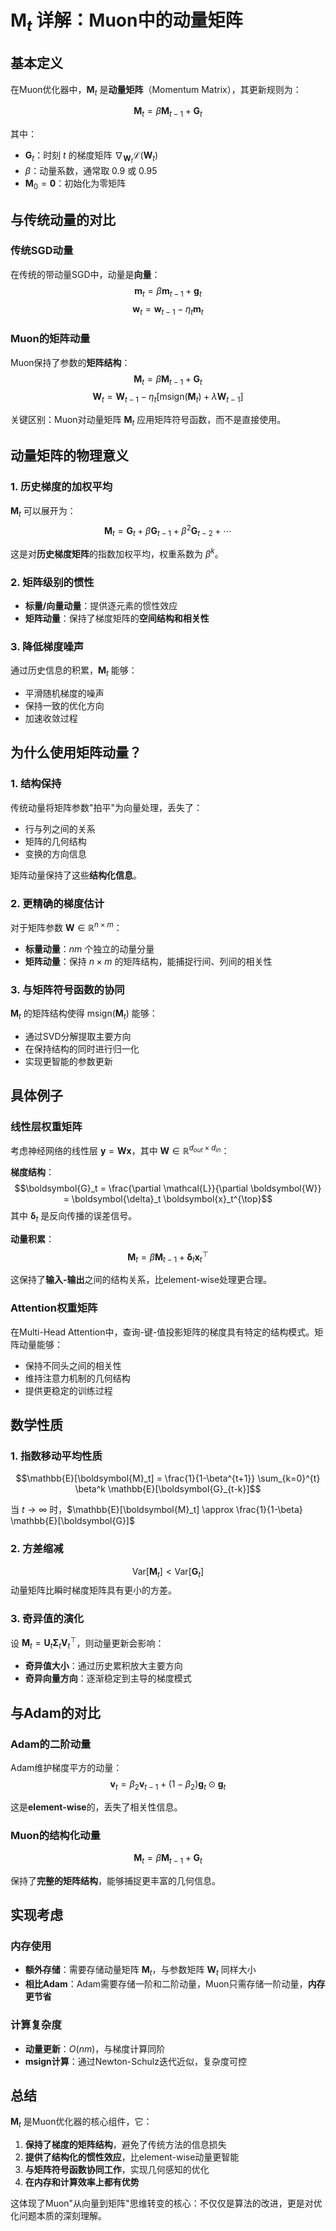 # $\boldsymbol{M}_t$ 详解：Muon中的动量矩阵

## 基本定义

在Muon优化器中，$\boldsymbol{M}_t$ 是**动量矩阵**（Momentum Matrix），其更新规则为：

$$\boldsymbol{M}_t = \beta\boldsymbol{M}_{t-1} + \boldsymbol{G}_t$$

其中：
- $\boldsymbol{G}_t$：时刻 $t$ 的梯度矩阵 $\nabla_{\boldsymbol{W}_t}\mathcal{L}(\boldsymbol{W}_t)$
- $\beta$：动量系数，通常取 $0.9$ 或 $0.95$
- $\boldsymbol{M}_0 = \boldsymbol{0}$：初始化为零矩阵

## 与传统动量的对比

### 传统SGD动量
在传统的带动量SGD中，动量是**向量**：
$$\boldsymbol{m}_t = \beta\boldsymbol{m}_{t-1} + \boldsymbol{g}_t$$
$$\boldsymbol{w}_t = \boldsymbol{w}_{t-1} - \eta_t \boldsymbol{m}_t$$

### Muon的矩阵动量
Muon保持了参数的**矩阵结构**：
$$\boldsymbol{M}_t = \beta\boldsymbol{M}_{t-1} + \boldsymbol{G}_t$$
$$\boldsymbol{W}_t = \boldsymbol{W}_{t-1} - \eta_t [\text{msign}(\boldsymbol{M}_t) + \lambda \boldsymbol{W}_{t-1}]$$

关键区别：Muon对动量矩阵 $\boldsymbol{M}_t$ 应用矩阵符号函数，而不是直接使用。

## 动量矩阵的物理意义

### 1. 历史梯度的加权平均
$\boldsymbol{M}_t$ 可以展开为：
$$\boldsymbol{M}_t = \boldsymbol{G}_t + \beta\boldsymbol{G}_{t-1} + \beta^2\boldsymbol{G}_{t-2} + \cdots$$

这是对**历史梯度矩阵**的指数加权平均，权重系数为 $\beta^k$。

### 2. 矩阵级别的惯性
- **标量/向量动量**：提供逐元素的惯性效应
- **矩阵动量**：保持了梯度矩阵的**空间结构和相关性**

### 3. 降低梯度噪声
通过历史信息的积累，$\boldsymbol{M}_t$ 能够：
- 平滑随机梯度的噪声
- 保持一致的优化方向
- 加速收敛过程

## 为什么使用矩阵动量？

### 1. 结构保持
传统动量将矩阵参数"拍平"为向量处理，丢失了：
- 行与列之间的关系
- 矩阵的几何结构
- 变换的方向信息

矩阵动量保持了这些**结构化信息**。

### 2. 更精确的梯度估计
对于矩阵参数 $\boldsymbol{W} \in \mathbb{R}^{n \times m}$：
- **标量动量**：$nm$ 个独立的动量分量
- **矩阵动量**：保持 $n \times m$ 的矩阵结构，能捕捉行间、列间的相关性

### 3. 与矩阵符号函数的协同
$\boldsymbol{M}_t$ 的矩阵结构使得 $\text{msign}(\boldsymbol{M}_t)$ 能够：
- 通过SVD分解提取主要方向
- 在保持结构的同时进行归一化
- 实现更智能的参数更新

## 具体例子

### 线性层权重矩阵
考虑神经网络的线性层 $\boldsymbol{y} = \boldsymbol{W}\boldsymbol{x}$，其中 $\boldsymbol{W} \in \mathbb{R}^{d_{out} \times d_{in}}$：

**梯度结构**：
$$\boldsymbol{G}_t = \frac{\partial \mathcal{L}}{\partial \boldsymbol{W}} = \boldsymbol{\delta}_t \boldsymbol{x}_t^{\top}$$
其中 $\boldsymbol{\delta}_t$ 是反向传播的误差信号。

**动量积累**：
$$\boldsymbol{M}_t = \beta\boldsymbol{M}_{t-1} + \boldsymbol{\delta}_t \boldsymbol{x}_t^{\top}$$

这保持了**输入-输出**之间的结构关系，比element-wise处理更合理。

### Attention权重矩阵
在Multi-Head Attention中，查询-键-值投影矩阵的梯度具有特定的结构模式。矩阵动量能够：
- 保持不同头之间的相关性
- 维持注意力机制的几何结构
- 提供更稳定的训练过程

## 数学性质

### 1. 指数移动平均性质
$$\mathbb{E}[\boldsymbol{M}_t] = \frac{1}{1-\beta^{t+1}} \sum_{k=0}^{t} \beta^k \mathbb{E}[\boldsymbol{G}_{t-k}]$$

当 $t \to \infty$ 时，$\mathbb{E}[\boldsymbol{M}_t] \approx \frac{1}{1-\beta} \mathbb{E}[\boldsymbol{G}]$

### 2. 方差缩减
$$\text{Var}[\boldsymbol{M}_t] < \text{Var}[\boldsymbol{G}_t]$$
动量矩阵比瞬时梯度矩阵具有更小的方差。

### 3. 奇异值的演化
设 $\boldsymbol{M}_t = \boldsymbol{U}_t\boldsymbol{\Sigma}_t\boldsymbol{V}_t^{\top}$，则动量更新会影响：
- **奇异值大小**：通过历史累积放大主要方向
- **奇异向量方向**：逐渐稳定到主导的梯度模式

## 与Adam的对比

### Adam的二阶动量
Adam维护梯度平方的动量：
$$\boldsymbol{v}_t = \beta_2 \boldsymbol{v}_{t-1} + (1-\beta_2) \boldsymbol{g}_t \odot \boldsymbol{g}_t$$

这是**element-wise**的，丢失了相关性信息。

### Muon的结构化动量
$$\boldsymbol{M}_t = \beta\boldsymbol{M}_{t-1} + \boldsymbol{G}_t$$

保持了**完整的矩阵结构**，能够捕捉更丰富的几何信息。

## 实现考虑

### 内存使用
- **额外存储**：需要存储动量矩阵 $\boldsymbol{M}_t$，与参数矩阵 $\boldsymbol{W}_t$ 同样大小
- **相比Adam**：Adam需要存储一阶和二阶动量，Muon只需存储一阶动量，**内存更节省**

### 计算复杂度
- **动量更新**：$O(nm)$，与梯度计算同阶
- **msign计算**：通过Newton-Schulz迭代近似，复杂度可控

## 总结

$\boldsymbol{M}_t$ 是Muon优化器的核心组件，它：

1. **保持了梯度的矩阵结构**，避免了传统方法的信息损失
2. **提供了结构化的惯性效应**，比element-wise动量更智能
3. **与矩阵符号函数协同工作**，实现几何感知的优化
4. **在内存和计算效率上都有优势**

这体现了Muon"从向量到矩阵"思维转变的核心：不仅仅是算法的改进，更是对优化问题本质的深刻理解。
